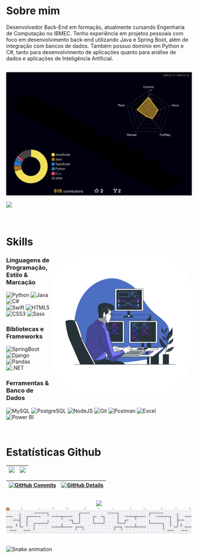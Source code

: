 # Sobre mim 
Desenvolvedor Back-End em formação, atualmente cursando Engenharia de Computação no IBMEC. Tenho experiência em projetos pessoais com foco em desenvolvimento back-end utilizando Java e Spring Boot, além de integração com bancos de dados. Também possuo domínio em Python e C#, tanto para desenvolvimento de aplicações quanto para análise de dados e aplicações de Inteligência Artificial.

##

![Status](./profile-3d-contrib/profile-night-rainbow.svg)




 <!--
 <img src="https://user-images.githubusercontent.com/73097560/115834477-dbab4500-a447-11eb-908a-139a6edaec5c.gif">
## Projetos recentes:

<a href="https://github.com/andersonodev/cleanbox" target="_blank">
  <img width="25%" src="https://github-readme-stats.vercel.app/api/pin/?username=andersonodev&repo=cleanbox" />
</a>
<a href="https://github.com/andersonodev/cleanbox" target="_blank">
  <img width="25%" src="https://github-readme-stats.vercel.app/api/pin/?username=andersonodev&repo=medical-clinic-api-with-spring" />
</a>
<a href="https://github.com/andersonodev/cleanbox" target="_blank">
  <img width="25%" src="https://github-readme-stats.vercel.app/api/pin/?username=andersonodev&repo=VendasMVC" />
</a>
-->

<img src="https://user-images.githubusercontent.com/73097560/115834477-dbab4500-a447-11eb-908a-139a6edaec5c.gif">


 <!--
### Conecte-se comigo
<img align="right" alt="anderson-pic" height="230" styl0e="border-radius:100px;"
src="./src/images/coffee.png">  
[![Instagram](https://img.shields.io/badge/-Instagram-%23E4405F?style=for-the-badge&logo=instagram&logoColor=white)](https://www.instagram.com/SEUUSERNAME/)
[![LinkedIn](https://img.shields.io/badge/LinkedIn-0077B5?style=for-the-badge&logo=linkedin&logoColor=white)](https://www.linkedin.com/in/SEUUSERNAME/)

[![Gmail](https://img.shields.io/badge/Gmail-333333?style=for-the-badge&logo=gmail&logoColor=red)](mailto:andersonodev@gmail.com)
[![Portfolio](https://img.shields.io/badge/Portfolio-FF5722?style=for-the-badge&logo=todoist&logoColor=white)](https://andersonlima.dev)
-->

  <!-- https://shields.io/ #ALTERAÇÃO DAS BADGES -->


 <!-- 
  
<a href="https://www.buymeacoffee.com/oieanderson" target="_blank" ><img align="left" src="https://cdn.buymeacoffee.com/buttons/v2/default-red.png" alt="Buy Me A Coffee" style="height: 40px !important;width: 150px !important;" >
</a>

-->
      
<div class="body">
<div class="top">

<br>
<br>


<div class="techs-skills">

  #  Skills
 
 <img align="right" alt="anderson-pic" height="380" style="border-radius:100px;" src="./src/assets/programador.svg">


### Linguagens de Programação, Estilo & Marcação

![Python](https://img.shields.io/badge/python-3670A0?style=for-the-badge&logo=python&logoColor=ffdd54)
![Java](https://img.shields.io/badge/java-%23ED8B00.svg?style=for-the-badge&logo=openjdk&logoColor=white)
![C#](https://img.shields.io/badge/C%23-239120?style=for-the-badge&logo=c-sharp&logoColor=white)  
![Swift](https://img.shields.io/badge/swift-F54A2A?style=for-the-badge&logo=swift&logoColor=white)
![HTML5](https://img.shields.io/badge/HTML5-E34F26?style=for-the-badge&logo=html5&logoColor=white)
![CSS3](https://img.shields.io/badge/CSS3-1572B6?style=for-the-badge&logo=css3&logoColor=white)
![Sass](https://img.shields.io/badge/Sass-000?style=for-the-badge&logo=sass)


### Bibliotecas e Frameworks
![SpringBoot](https://img.shields.io/badge/-SpringBoot-0D1117?style=for-the-badge&logo=SpringBoot&labelColor=0D1117)
![Django](https://img.shields.io/badge/-django-%23092E20.svg?style=for-the-badge&logo=django&logoColor=white)
![Pandas](https://img.shields.io/badge/Pandas-150458?style=for-the-badge&logo=pandas&logoColor=white)  
![.NET](https://img.shields.io/badge/.NET-512BD4?style=for-the-badge&logo=dotnet&logoColor=white)



### Ferramentas & Banco de Dados
![MySQL](https://img.shields.io/badge/MySQL-00000F?style=for-the-badge&logo=mysql&logoColor=white)
![PostgreSQL](https://img.shields.io/badge/PostgreSQL-000?style=for-the-badge&logo=postgresql)
![NodeJS](https://img.shields.io/badge/node.js-6DA55F?style=for-the-badge&logo=node.js&logoColor=white)
![Git](https://img.shields.io/badge/GIT-E44C30?style=for-the-badge&logo=git&logoColor=white)
![Postman](https://img.shields.io/badge/Postman-FF6C37.svg?style=for-the-badge&logo=Postman&logoColor=white)
![Excel](https://img.shields.io/badge/Excel-217346?style=for-the-badge&logo=microsoft-excel&logoColor=white)  
![Power BI](https://img.shields.io/badge/Power_BI-F2C811?style=for-the-badge&logo=power-bi&logoColor=black)


</div>
 

<br>



# Estatísticas Github
  

  
<!--  <img width="45%" src="https://github-readme-stats.vercel.app/api?username=andersonodev&include_all_commits=true&show_icons=true&theme=dracula&icon_color=DAD3AF&hide_border=true&border_radius=15&bg_color=0d1117"/>  VERSÃO COMPLETA -->


<div  align="center" >
  
|  <img width="100%" src="https://github-readme-stats.vercel.app/api?username=andersonodev&show_icons=true&theme=dracula&icon_color=DAD3AF&hide_border=true&border_radius=15&bg_color=0d1117"/> |  <img width="100%" src="https://github-readme-stats.vercel.app/api/top-langs/?username=andersonodev&hide_progress=true&theme=dracula&icon_color=DAD3AF&layout=compact&hide_border=true&border_radius=15&bg_color=0d1117"/>
| ----------- | ----------- |

</div>  

  
| [![GitHub Commits](http://github-profile-summary-cards.vercel.app/api/cards/productive-time?username=andersonodev&theme=github_dark&utcOffset=-3)](https://github.com/vn7n24fzkq/github-profile-summary-cards) | [![GitHub Details](http://github-profile-summary-cards.vercel.app/api/cards/profile-details?username=andersonodev&theme=github_dark)](https://github.com/vn7n24fzkq/github-profile-summary-cards)  
| ----------- | ----------- |


 <!--

  <div align="center" >
<a href="https://skillicons.dev"   >
  <img src="https://skillicons.dev/icons?i=git,vscode,javascript,typescript,css,html,react,next,tailwind,sass,nodejs,express,nest,vue,docker,figma,github,jest,materialui,linux,postman,styledcomponents,vercel,vite,bootstrap,mongodb" />
</a>
  <br />

  </div>
-->
 
##
   <div align="center" >
     <img src="https://github-profile-trophy.vercel.app/?username=andersonodev&row=1&column=6&theme=algolia&margin-w=15&margin-h=15"/>
  </div>
  


<picture>
  <source media="(prefers-color-scheme: dark)" srcset="https://raw.githubusercontent.com/andersonodev/andersonodev/output/pacman-contribution-graph-dark.svg">
  <source media="(prefers-color-scheme: light)" srcset="https://raw.githubusercontent.com/andersonodev/andersonodev/output/pacman-contribution-graph.svg">
  <img alt="pacman contribution graph" src="https://raw.githubusercontent.com/andersonodev/andersonodev/output/pacman-contribution-graph.svg">
</picture>

###

<img src="https://raw.githubusercontent.com/andersonodev/andersonodev/output/snake.svg" alt="Snake animation" />

###
  
<!-- ![Snake animation](https://github.com/andersonodev/andersonodev/blob/output/github-contribution-grid-snake-dark.svg?palette=github-dark) -->
  
<!--  ![Snake animation](https://github.com/andersonodev/andersonodev/blob/output/github-contribution-grid-snake.svg) -->

<br>

<br>

##

<div class="help">   
                                 
 <!-- <img align="left" alt="anderson-pic" height="230" style="border-radius:100px;" src="./src/assets/cats.gif">
      
<img align="left" alt="anderson-pic" height="230" style="border-radius:100px;" src="./src/assets/patolino_dev.gif">
      
<img align="left" alt="anderson-pic" height="230" style="border-radius:100px;" src="./src/assets/cat-funny-cat.gif"> -->

</div>

</div>
